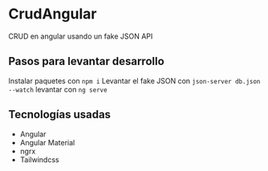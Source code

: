 # CrudAngular

CRUD en angular usando un fake JSON API

## Pasos para levantar desarrollo

 Instalar paquetes con `npm i`
 Levantar el fake JSON con `json-server db.json --watch`
 levantar con `ng serve`

## Tecnologías usadas
* Angular
* Angular Material
* ngrx
* Tailwindcss
